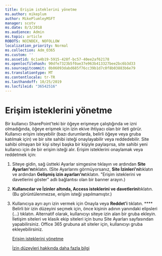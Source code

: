 ```yaml
---
title: Erişim isteklerini yönetme
ms.author: mikeplum
author: MikePlumleyMSFT
manager: scotv
ms.date: 8/3/2018
ms.audience: Admin
ms.topic: article
ROBOTS: NOINDEX, NOFOLLOW
localization_priority: Normal
ms.collection: Adm_O365
ms.custom: ''
ms.assetid: 6c1a4b19-5915-428f-bc57-40ee2af62178
ms.openlocfilehash: 90dfe7323b5f0ae37e963b413327bee2bc6b3d33
ms.sourcegitcommit: 0b06093dabd685f76cc39b1d7c0f8b03883b6e79
ms.translationtype: MT
ms.contentlocale: tr-TR
ms.lasthandoff: 10/25/2019
ms.locfileid: "36542516"
---
```

# <a name="manage-access-requests"></a>Erişim isteklerini yönetme

Bir kullanıcı SharePoint'teki bir öğeye erişmeye çalıştığında ve izni olmadığında, öğeye erişmek için izin ekive ihtiyacı olan bir ileti görür. Kullanıcı erişim isteyebilir (bazı durumlarda, belirli öğeye veya gruba katılmak için) ve bir site sahibi isteği onaylayabilir veya reddedebilir. Site sahibi olmayan bir kişi siteyi başka bir kişiyle paylaşırsa, site sahibi yeni kullanıcı için de bir erişim isteği alır. Erişim isteklerini onaylamak veya reddetmek için:
  
1. Siteye gidin, sağ üstteki Ayarlar simgesine tıklayın ve ardından **Site Ayarları'nı**tıklatın. (Site Ayarlarını görmüyorsanız, **Site İzinleri'ni**tıklatın ve ardından **Gelişmiş izin ayarları'nı**tıklatın. "Erişim isteklerini ve davetlerini göster" adlı bağlantısı olan bir banner arayın.)
    
2. **Kullanıcılar ve İzinler** **altında, Access isteklerini ve davetlerini**tıklatın. (Bu görüntülenmezse, erişim isteği yapılmamıştır.)
    
3. Kullanıcıya ayrı ayrı izin vermek için Onayla veya **Reddet'i** tıklatın. **** Belirli bir izin düzeyini seçmek için, önce kişinin adının yanındaki elipsleri (...) tıklatın. Alternatif olarak, kullanıcıyı siteye izin alan bir gruba ekleyin. İletişim siteleri ve klasik ekip siteleri için bunu Site Ayarları sayfasından yapabilirsiniz. Office 365 grubuna ait siteler için, kullanıcıyı gruba ekleyebilirsiniz.
    
    [Erişim isteklerini yönetme](https://go.microsoft.com/fwlink/?linkid=2008747)
    
    [İzin düzeyleri hakkında daha fazla bilgi](https://go.microsoft.com/fwlink/?linkid=867071)
    

